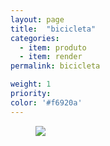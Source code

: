 ```yaml
---
layout: page
title:  "bicicleta"
categories:
  - item: produto
  - item: render
permalink: bicicleta

weight: 1
priority:
color: '#f6920a'
---
```


<figure><img src="{{ site.baseurl }}/assets/bicicleta/bike.png"/></figure>
